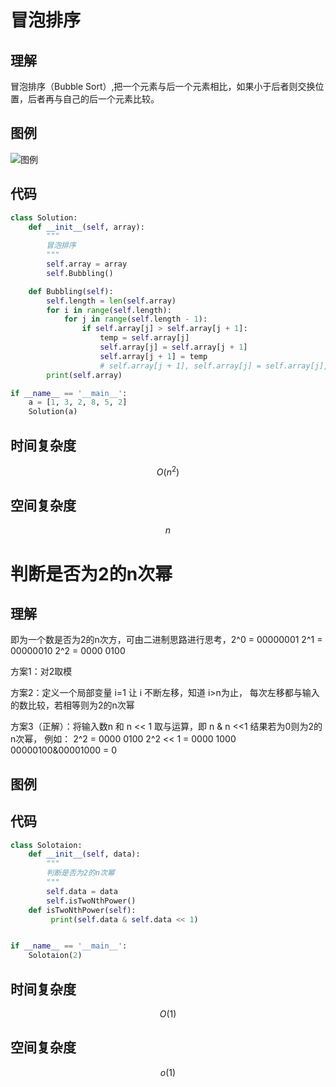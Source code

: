 # 冒泡排序

## 理解

冒泡排序（Bubble Sort）,把一个元素与后一个元素相比，如果小于后者则交换位置，后者再与自己的后一个元素比较。

## 图例



![图例](https://www.runoob.com/wp-content/uploads/2019/03/bubbleSort.gif)

## 代码

```python
class Solution:
    def __init__(self, array):
        """
        冒泡排序
        """
        self.array = array
        self.Bubbling()

    def Bubbling(self):
        self.length = len(self.array)
        for i in range(self.length):
            for j in range(self.length - 1):
                if self.array[j] > self.array[j + 1]:
                    temp = self.array[j]
                    self.array[j] = self.array[j + 1]
                    self.array[j + 1] = temp
                    # self.array[j + 1], self.array[j] = self.array[j], self.array[j + 1]
        print(self.array)

if __name__ == '__main__':
    a = [1, 3, 2, 8, 5, 2]
    Solution(a)
```

## 时间复杂度

$$
O(n^2)
$$



## 空间复杂度

$$
n
$$

# 判断是否为2的n次幂

## 理解

即为一个数是否为2的n次方，可由二进制思路进行思考，2^0 = 00000001  2^1 = 00000010 2^2 = 0000 0100

方案1：对2取模

方案2：定义一个局部变量 i=1 让 i 不断左移，知道 i>n为止， 每次左移都与输入的数比较，若相等则为2的n次幂

方案3（正解）：将输入数n 和 n << 1 取与运算，即 n & n <<1 结果若为0则为2的n次幂， 例如： 2^2 = 0000 0100  2^2 << 1 = 0000 1000   00000100&00001000 = 0 

## 图例



## 代码

```python
class Solotaion:
    def __init__(self, data):
        """
        判断是否为2的n次幂
        """
        self.data = data
        self.isTwoNthPower()
    def isTwoNthPower(self):
         print(self.data & self.data << 1)


if __name__ == '__main__':
    Solotaion(2)
```



## 时间复杂度

$$
O(1)
$$



## 空间复杂度

$$
o(1)
$$


